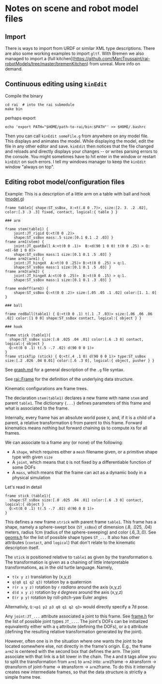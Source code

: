 # Notes on scene and robot model files

## Import

There is ways to import from URDF or similar XML type
descriptions. There are also some working examples to import
`gltf`. With Bremen we also managed to import a (full
kitchen](https://github.com/MarcToussaint/rai-robotModels/tree/master/bremenKitchen)
from unreal. More info on demand.

## Continuous editing using `kinEdit`

Compile the binary
```
cd rai  # into the rai submodule
make bin
```
perhaps export
```
echo 'export PATH="$HOME/path-to-rai/bin:$PATH"' >> $HOME/.bashrc
```

Then you can call `kinEdit someFile.g` from anywhere on any model
file. This displays and animates the model. While displaying the
model, edit the file in any other editor and save. `kinEdit` then
notices that the file changed and reloads and directly displays your
changes -- or writes parsing errors to the console. You might
sometimes have to hit enter in the window or restart `kinEdit` on such
errors. I tell my windows manager to keep the `kinEdit` window "always
on top".

## Editing robot model/configuration files

Example: This is a description of a little arm on a table with ball and hook ([model.g](https://github.com/MarcToussaint/rai/blob/master/test/KOMO/switches/model.g))
```
frame table1{ shape:ST_ssBox, X:<t(.8 0 .7)>, size:[2. 3. .2 .02], color:[.3 .3 .3] fixed, contact, logical:{ table } }

### arm

frame stem(table1) {
    joint:JT_rigid Q:<t(0 0 .2)>
    shape:ST_ssBox mass:.5 size:[0.1 0.1 .2 .03] }
frame arm1(stem) {
    joint:JT_quatBall A:<t(0 0 .1)>  B:<d(90 1 0 0) t(0 0 .25) > Q:<d(-60 1 0 0)>
    shape:ST_ssBox mass:1 size:[0.1 0.1 .5 .03] }
frame arm2(arm1) {
    joint:JT_hingeX  A:<t(0 0 .25)> B:<t(0 0 .25) > q:1.
    shape:ST_ssBox mass:1 size:[0.1 0.1 .5 .03] }
frame arm3(arm2) {
    joint:JT_hingeX A:<t(0 0 .25)>  B:<t(0 0 .15) > q:1.
    shape:ST_ssBox mass:1 size:[0.1 0.1 .3 .03] }

frame endeff(arm3) {
    shape:ST_ssBox Q:<t(0 0 .2)> size:[.05 .05 .1 .02] color:[1. 1. 0] }

### ball

frame redBall(table1) { Q:<t(0 0 .1) t(.1 .7 .03)> size:[.06 .06 .06 .02] color:[1 0 0] shape:ST_ssBox contact, logical:{ object } }

### hook

frame stick (table1){
  shape:ST_ssBox size:[.8 .025 .04 .01] color:[.6 .3 0] contact, logical:{ object }
  Q:<t(0 0 .1) t(.5 -.7 .02) d(90 0 0 1)>
}
frame stickTip (stick) { Q:<t(.4 .1 0) d(90 0 0 1)> type:ST_ssBox size:[.2 .026 .04 0.01] color:[.6 .3 0], logical:{ object, pusher } }
```

See [graph.md](graph.md) for a general description of the `.g` file syntax.

See [rai::Frame](https://github.com/MarcToussaint/rai/blob/master/rai/Kin/frame.h) for the definition of the underlying data structure.

Kinematic configurations are frame trees.

The declaration `stem(table1)` declares a new frame
with name `stem` and parent `table1`. The dictionary `{...}`
defines parameters of this frame and what is associated to the frame.

Internally, every frame has an absolute world pose `X`, and, if it is a child of
a parent, a relative transformation `Q` from parent to this
frame. Forward kinematics means nothing but forward chaining `Q`s to
compute `X`s for all frames.

We can associate to a frame any (or none) of the following:
* A `shape`, which requires either a `mesh` filename given, or a primitive shape type with given `size`
* A `joint`, which means that `Q` is not fixed by a differentiable function of some DOFs
* A `mass`, which means that the frame can act as a dynamic body in a physical simulation

Let's read in detail
```
frame stick (table1){
  shape:ST_ssBox size:[.8 .025 .04 .01] color:[.6 .3 0] contact, logical:{ object }
  Q:<t(0 0 .1) t(.5 -.7 .02) d(90 0 0 1)>
}
```
This defines a new frame `strick` with parent frame `table1`. This
frame has a shape, namely a sphere-swept box (`ST_ssBox`) of dimension
(.8, .025, .04) meters, radius 1cm (radius of the sphere-sweeping) and
color (.6,.3,.0).
See [geoms.h](https://github.com/MarcToussaint/rai/blob/master/rai/Geo/geoms.h) for the list of possible shape types `ST_...`
 It also has other attributes (`contact`, and
`logical`) that don't relate to the kinematic description itself.

The `stick` is positioned relative to `table1` as given by the transformation `Q`. The transformation is given as a chaining of little interpretable transformations, as in the old turtle language. Namely,
* `t(x y z)`  translation by (x,y,z)
* `q(q0 q1 q2 q3)`  rotation by a quaternion
* `r(r x y z)` rotation by `r` _radians_ around the axis (x,y,z)
* `d(d x y z)` rotation by `d` _degrees_ around the axis (x,y,z)
* `E(r p y)` rotation by roll-pitch-yaw Euler angles

Alternativly, `Q:<p1 p2 p3 q0 q1 q2 q3>` would directly specify a 7d pose.

Any `joint:JT_...` attribute associated a joint to this frame.  See
[frame.h](https://github.com/MarcToussaint/rai/blob/master/rai/Kin/frame.h)
for the list of possible joint types `JT_...`. The joint's DOFs can be
initialized equivalently either with a `q` attribute (defining the
DOFs), or a `Q` attribute (defining the resulting relative
transformation generated by the joint).

However, often one is in the situation where one wants the joint to be
located somewhere else, not directly in the frame's origin. E.g., the
frame `arm2` is centered with the second box that defines the arm. The
joint associate with that link is a bit lower in the chain. The `A`
and `B` tags allow you to split the transformation from `arm1` to
`arm2` into: `arm1`frame -> `A`transform -> `Q`transform of
joint-frame -> `B`transform -> `arm2`frame. To do this it internally
creates new intermediate frames, so that the data structure is
strictly a simple frame tree.
